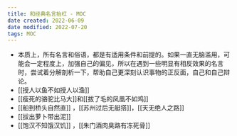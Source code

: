 ```yaml
---
title: 和经典名言抬杠 - MOC
date created: 2022-06-09
date modified: 2022-07-20
tags: MOC 
---
```

- 本质上，所有名言和俗语，都是有适用条件和前提的。如果一直无脑滥用，可能会一定程度上，加强自己的偏见，所以在遇到一些明显有相反效果的名言时，尝试着分解剖析一下，帮助自己更深刻认识事物的正反面，自己和自己辩论。
- [[授人以鱼不如授人以渔]]
- [[瘦死的骆驼比马大]]和[[拔了毛的凤凰不如鸡]]
- [[船到桥头自然直]] ，[[苏州过后无艇搭]]，[[天无绝人之路]]
- [[拔出萝卜带出泥]]
- [[饱汉不知饿汉饥]] ，[[朱门酒肉臭路有冻死骨]]
